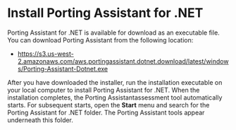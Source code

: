 # Install Porting Assistant for \.NET<a name="porting-assistant-install"></a>

Porting Assistant for \.NET is available for download as an executable file\. You can download Porting Assistant from the following location:
+  [https://s3\.us\-west\-2\.amazonaws\.com/aws\.portingassistant\.dotnet\.download/latest/windows/Porting\-Assistant\-Dotnet\.exe](https://s3.us-west-2.amazonaws.com/aws.portingassistant.dotnet.download/latest/windows/Porting-Assistant-Dotnet.exe) 

After you have downloaded the installer, run the installation executable on your local computer to install Porting Assistant for \.NET\. When the installation completes, the Porting Assistantassessment tool automatically starts\. For subsequent starts, open the **Start** menu and search for the Porting Assistant for \.NET folder\. The Porting Assistant tools appear underneath this folder\.